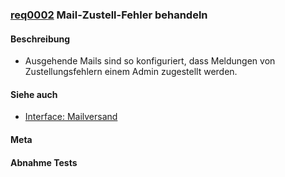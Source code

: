 ### [req0002](https://github.com/PolitAktiv/politaktiv-requirements/tree/master/de/requirements/req0002.md) Mail-Zustell-Fehler behandeln

#### Beschreibung
 * Ausgehende Mails sind so konfiguriert, dass Meldungen von Zustellungsfehlern einem Admin zugestellt werden.

#### Siehe auch
 * [Interface: Mailversand](../InterFace001.md)

#### Meta

#### Abnahme Tests